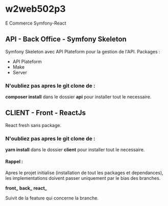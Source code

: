 # w2web502p3
E Commerce Symfony-React
## API - Back Office - Symfony Skeleton
Symfony Skeleton avec API Plateform pour la gestion de l'API.
Packages :
- API Plateform
- Make
- Server

### N'oubliez pas apres le git clone de :
**composer install** dans le dossier **api** pour installer tout le necessaire.


## CLIENT - Front - ReactJs
React fresh sans package.

### N'oubliez pas apres le git clone de :
**yarn install** dans le dossier **client** pour installer tout le necessaire.

#### Rappel :
Apres le projet initialise (installation de tout les packages et dependances), les implementations doivent passer uniquement
par le bias des branches.

**front_**
**back_**
**react_**

Suivit de la feature qui concerne la branche.
